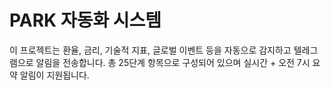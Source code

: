 # PARK 자동화 시스템

이 프로젝트는 환율, 금리, 기술적 지표, 글로벌 이벤트 등을 자동으로 감지하고 텔레그램으로 알림을 전송합니다.
총 25단계 항목으로 구성되어 있으며 실시간 + 오전 7시 요약 알림이 지원됩니다.
